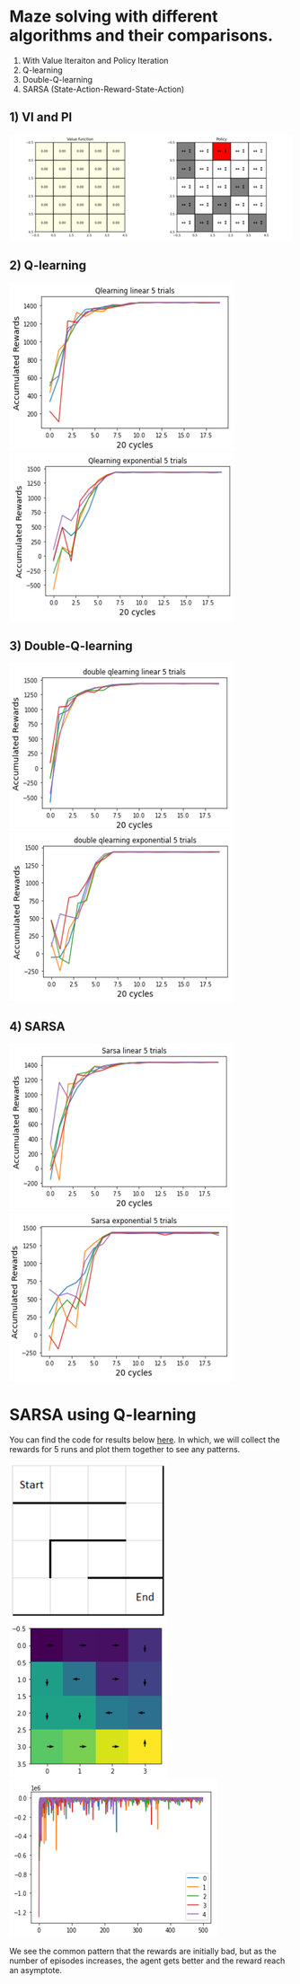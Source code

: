 # Maze solving with different algorithms and their comparisons.
1) With Value Iteraiton and Policy Iteration
2) Q-learning 
3) Double-Q-learning
4) SARSA (State-Action-Reward-State-Action)

## 1) VI and PI

![image](https://github.com/PLEX-GR00T/Maze_solving_MDP/blob/main/Output%20Must%20Watch/iterations.gif)

## 2) Q-learning

<p float="left">
  <img src="https://github.com/PLEX-GR00T/Maze_solving_MDP/blob/main/Output%20Must%20Watch/Q-linear.png" width="400" height="300"/>
  <img src="https://github.com/PLEX-GR00T/Maze_solving_MDP/blob/main/Output%20Must%20Watch/q-exponential.png" width="400" height="300" /> 
</p>

## 3) Double-Q-learning

<p float="left">
  <img src="https://github.com/PLEX-GR00T/Maze_solving_MDP/blob/main/Output%20Must%20Watch/Double%20q-linear.png" width="400" height="300" />
  <img src="https://github.com/PLEX-GR00T/Maze_solving_MDP/blob/main/Output%20Must%20Watch/Double%20q-exponential.png" width="400" height="300" /> 
</p>

## 4) SARSA

<p float="left">
  <img src="https://github.com/PLEX-GR00T/Maze_solving_MDP/blob/main/Output%20Must%20Watch/SARSA%20Linear.png" width="400" height="300" />
  <img src="https://github.com/PLEX-GR00T/Maze_solving_MDP/blob/main/Output%20Must%20Watch/SARSA%20Exponential.png" width="400" height="300" /> 
</p>

# SARSA using Q-learning

You can find the code for results below [here](https://github.com/PLEX-GR00T/Maze_solving_MDP/blob/main/Q-learning_and_SARSA_on_maze.ipynb). In which, we will collect the rewards for 5 runs and plot them together to see any patterns.

<p float="left">
  <img src="https://github.com/PLEX-GR00T/Maze_solving_MDP/blob/main/Output%20Must%20Watch/input%20maze.png" width="280" height="280" />
  <img src="https://github.com/PLEX-GR00T/Maze_solving_MDP/blob/main/Output%20Must%20Watch/output%20maze.png" width="280" height="280"/> 
  <img src="https://github.com/PLEX-GR00T/Maze_solving_MDP/blob/main/Output%20Must%20Watch/Q-learning%20and%20SARASA.png" width="370" height="280" />
</p>

We see the common pattern that the rewards are initially bad, but as the number of episodes increases, the agent gets better and the reward reach an asymptote.
